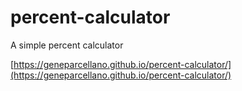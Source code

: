 # percent-calculator
 A simple percent calculator

[https://geneparcellano.github.io/percent-calculator/](https://geneparcellano.github.io/percent-calculator/)
